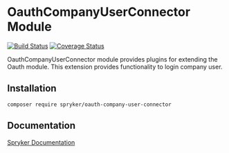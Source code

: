 # OauthCompanyUserConnector Module
[![Build Status](https://travis-ci.org/spryker/oauth-company-user-connector.svg)](https://travis-ci.org/spryker/oauth-company-user-connector)
[![Coverage Status](https://coveralls.io/repos/github/spryker/oauth-company-user-connector/badge.svg)](https://coveralls.io/github/spryker/oauth-company-user-connector)

OauthCompanyUserConnector module provides plugins for extending the Oauth module. This extension provides functionality to login company user.

## Installation

```
composer require spryker/oauth-company-user-connector
```

## Documentation

[Spryker Documentation](https://academy.spryker.com/developing_with_spryker/module_guide/modules.html)
